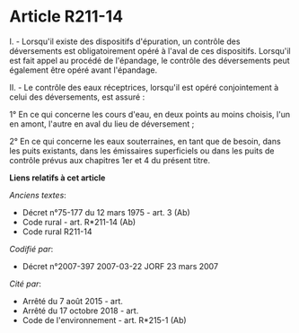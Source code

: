 # Article R211-14

I. - Lorsqu'il existe des dispositifs d'épuration, un contrôle des déversements est obligatoirement opéré à l'aval de ces
dispositifs. Lorsqu'il est fait appel au procédé de l'épandage, le contrôle des déversements peut également être opéré avant
l'épandage.

II. - Le contrôle des eaux réceptrices, lorsqu'il est opéré conjointement à celui des déversements, est assuré :

1° En ce qui concerne les cours d'eau, en deux points au moins choisis, l'un en amont, l'autre en aval du lieu de
déversement ;

2° En ce qui concerne les eaux souterraines, en tant que de besoin, dans les puits existants, dans les émissaires
superficiels ou dans les puits de contrôle prévus aux chapitres 1er et 4 du présent titre.

**Liens relatifs à cet article**

_Anciens textes_:

  - Décret n°75-177 du 12 mars 1975 - art. 3 (Ab)
  - Code rural - art. R*211-14 (Ab)
  - Code rural R211-14

_Codifié par_:

  - Décret n°2007-397 2007-03-22 JORF 23 mars 2007

_Cité par_:

  - Arrêté du 7 août 2015 - art.
  - Arrêté du 17 octobre 2018 - art.
  - Code de l'environnement - art. R*215-1 (Ab)

